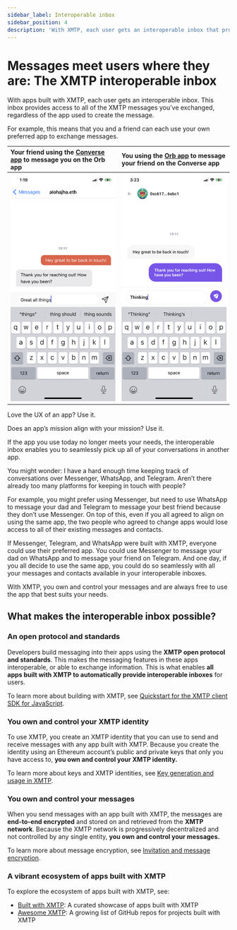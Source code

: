```yaml
---
sidebar_label: Interoperable inbox
sidebar_position: 4
description: 'With XMTP, each user gets an interoperable inbox that provides access to all of their XMTP messages.'
---
```


# Messages meet users where they are: The XMTP interoperable inbox

With apps built with XMTP, each user gets an interoperable inbox. This inbox provides access to all of the XMTP messages you’ve exchanged, regardless of the app used to create the message.

For example, this means that you and a friend can each use your own preferred app to exchange messages.

| Your friend using the [Converse app](https://getconverse.app/) to message you on the Orb app | You using the [Orb app](https://orb.ac/) to message your friend on the Converse app |
| :------------------------------------------------------------------------------------------- | :---------------------------------------------------------------------------------- |
| ![your-friend-in-converse-app.png](img/your-friend-in-converse.png)                          | ![you-in-orb-app.png](img/you-in-orb.png)                                           |

Love the UX of an app? Use it.

Does an app’s mission align with your mission? Use it.

If the app you use today no longer meets your needs, the interoperable inbox enables you to seamlessly pick up all of your conversations in another app.

You might wonder: I have a hard enough time keeping track of conversations over Messenger, WhatsApp, and Telegram. Aren’t there already too many platforms for keeping in touch with people?

For example, you might prefer using Messenger, but need to use WhatsApp to message your dad and Telegram to message your best friend because they don’t use Messenger. On top of this, even if you all agreed to align on using the same app, the two people who agreed to change apps would lose access to all of their existing messages and contacts.

If Messenger, Telegram, and WhatsApp were built with XMTP, everyone could use their preferred app. You could use Messenger to message your dad on WhatsApp and to message your friend on Telegram. And one day, if you all decide to use the same app, you could do so seamlessly with all your messages and contacts available in your interoperable inboxes.

With XMTP, you own and control your messages and are always free to use the app that best suits your needs.

## What makes the interoperable inbox possible?

### An open protocol and standards

Developers build messaging into their apps using the **XMTP open protocol and standards**. This makes the messaging features in these apps interoperable, or able to exchange information. This is what enables **all apps built with XMTP to automatically provide interoperable inboxes** for users.

To learn more about building with XMTP, see [Quickstart for the XMTP client SDK for JavaScript](/docs/sdks/js-quickstart).

### You own and control your XMTP identity

To use XMTP, you create an XMTP identity that you can use to send and receive messages with any app built with XMTP. Because you create the identity using an Ethereum account’s public and private keys that only you have access to, **you own and control your XMTP identity.**

To learn more about keys and XMTP identities, see [Key generation and usage in XMTP](/docs/concepts/key-generation-and-usage).

### You own and control your messages

When you send messages with an app built with XMTP, the messages are **end-to-end encrypted** and stored on and retrieved from the **XMTP network**. Because the XMTP network is progressively decentralized and not controlled by any single entity, **you own and control your messages.**

To learn more about message encryption, see [Invitation and message encryption](/docs/concepts/invitation-and-message-encryption).

### A vibrant ecosystem of apps built with XMTP

To explore the ecosystem of apps built with XMTP, see:

- [Built with XMTP](/built-with-xmtp): A curated showcase of apps built with XMTP‍
- [Awesome XMTP](https://github.com/xmtp/awesome-xmtp): A growing list of GitHub repos for projects built with XMTP‍
